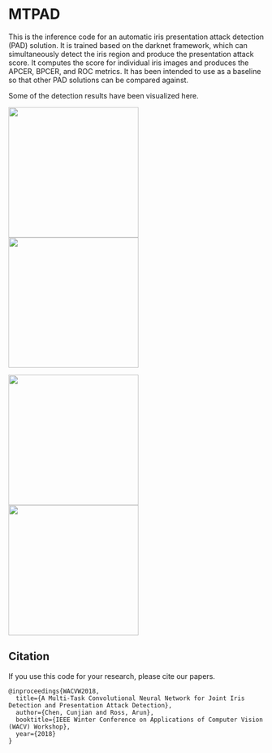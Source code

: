 # MTPAD

This is the inference code for an automatic iris presentation attack detection (PAD) solution. It is trained based on the darknet framework, which can simultaneously detect the iris region and produce the presentation attack score. It computes the score for individual iris images and produces the APCER, BPCER, and ROC metrics. It has been intended to use as a baseline so that other PAD solutions can be compared against. 

Some of the detection results have been visualized here. 

<img src="https://github.com/cunjian/MTPAD/blob/master/results/live.png" height="256" width="256"> <img src="https://github.com/cunjian/MTPAD/blob/master/results/contact.png" height="256" width="256">

<img src="https://github.com/cunjian/MTPAD/blob/master/results/print.png" height="256" width="256"> <img src="https://github.com/cunjian/MTPAD/blob/master/results/artifical_eye.png" height="256" width="256">


## Citation
If you use this code for your research, please cite our papers.
```
@inproceedings{WACVW2018,
  title={A Multi-Task Convolutional Neural Network for Joint Iris Detection and Presentation Attack Detection},
  author={Chen, Cunjian and Ross, Arun},
  booktitle={IEEE Winter Conference on Applications of Computer Vision (WACV) Workshop},
  year={2018}
}
